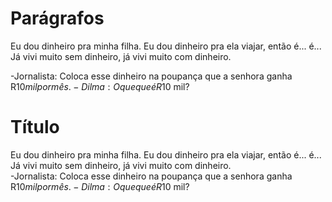 <!--Quebrando linhas de parágrafo com 'enter', para maior espaçamento-->
# Parágrafos

Eu dou dinheiro pra minha filha. Eu dou dinheiro pra ela viajar, então é... é... Já vivi muito sem dinheiro, já vivi muito com dinheiro. 

-Jornalista: Coloca esse dinheiro na poupança que a senhora ganha R$10 mil por mês. -Dilma: O que que é R$10 mil?


<!--Quebrando linhas de parágrafo com '2 espaços' no fim da linha-->
# Título

Eu dou dinheiro pra minha filha. Eu dou dinheiro pra ela viajar, então é... é... Já vivi muito sem dinheiro, já vivi muito com dinheiro.   
-Jornalista: Coloca esse dinheiro na poupança que a senhora ganha R$10 mil por mês. -Dilma: O que que é R$10 mil?